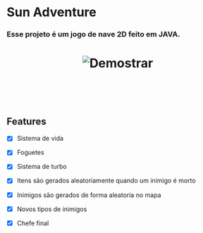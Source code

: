 # Sun Adventure


### Esse projeto é um jogo de nave 2D feito em JAVA.

<h1 align="center">

<img alt = "Demostrar" title = "Demostrar" src="./github/Demostrar.gif" />

<h1>


</br>

## Features


- [x] Sistema de vida
- [x] Foguetes
- [x] Sistema de turbo
- [x] Itens são gerados aleatoriamente quando um inimigo é morto
- [x] Inimigos são gerados de forma aleatoria no mapa
- [x] Novos tipos de inimigos
- [x] Chefe final



